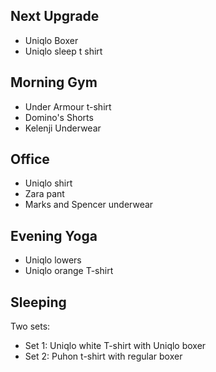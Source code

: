## Next Upgrade
- Uniqlo Boxer
- Uniqlo sleep t shirt 
## Morning Gym

- Under Armour t-shirt
- Domino's Shorts
- Kelenji Underwear

## Office

- Uniqlo shirt
- Zara pant
- Marks and Spencer underwear

## Evening Yoga

- Uniqlo lowers
- Uniqlo orange T-shirt

## Sleeping

Two sets:

- Set 1: Uniqlo white T-shirt with Uniqlo boxer
- Set 2: Puhon t-shirt with regular boxer
